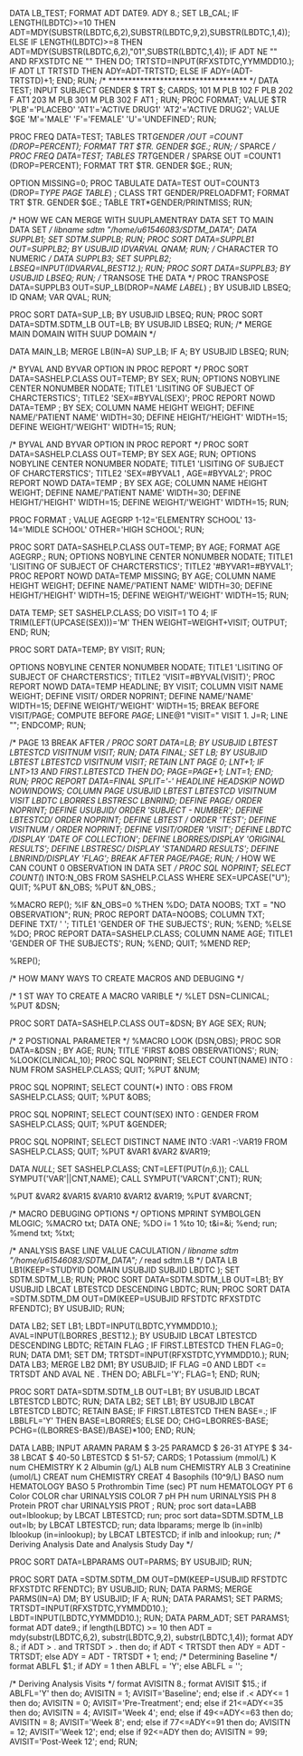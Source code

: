 DATA LB_TEST;
FORMAT ADT DATE9. ADY 8.;
SET LB_CAL;
IF LENGTH(LBDTC)>=10 THEN 
ADT=MDY(SUBSTR(LBDTC,6,2),SUBSTR(LBDTC,9,2),SUBSTR(LBDTC,1,4));
ELSE IF LENGTH(LBDTC)>=8 THEN 
ADT=MDY(SUBSTR(LBDTC,6,2),"01",SUBSTR(LBDTC,1,4));
IF ADT NE "" AND RFXSTDTC NE "" THEN DO;
TRTSTD=INPUT(RFXSTDTC,YYMMDD10.);
IF ADT LT TRTSTD THEN ADY=ADT-TRTSTD;
ELSE IF ADY=(ADT-TRTSTD)+1;
END;
RUN;
/* *********************************** */
DATA TEST;
INPUT SUBJECT GENDER $ TRT $;
CARDS;
101 M PLB
102 F PLB
202 F AT1
203 M PLB
301 M PLB
302 F AT1
;
RUN;
PROC FORMAT;
VALUE $TR 
'PLB'='PLACEBO'
 'AT1'='ACTIVE DRUG1'
 'AT2'='ACTIVE DRUG2';
 VALUE $GE
 'M'='MALE'
 'F'='FEMALE'
  'U'='UNDEFINED';
 RUN;
 
 PROC FREQ DATA=TEST;
 TABLES TRT*GENDER /OUT =COUNT (DROP=PERCENT);
 FORMAT TRT $TR. GENDER $GE.;
 RUN;
/* SPARCE */
 PROC FREQ DATA=TEST;
 TABLES TRT*GENDER / SPARSE OUT =COUNT1 (DROP=PERCENT);
 FORMAT TRT $TR. GENDER $GE.;
 RUN;

OPTION MISSING=0;
PROC TABULATE DATA=TEST OUT=COUNT3 (DROP=_TYPE_ _PAGE_ _TABLE_) ;
CLASS TRT GENDER/PRELOADFMT;
FORMAT TRT $TR. GENDER $GE.;
TABLE TRT*GENDER/PRINTMISS;
RUN;

/* HOW WE CAN MERGE WITH SUUPLAMENTRAY DATA SET TO MAIN DATA SET */
libname sdtm "/home/u61546083/SDTM_DATA";
DATA SUPPLB1;
SET SDTM.SUPPLB;
RUN;
PROC SORT DATA=SUPPLB1 OUT=SUPPLB2;
BY USUBJID IDVARVAL QNAM;
RUN;
/* CHARACTER TO NUMERIC */
DATA SUPPLB3;
SET SUPPLB2;
LBSEQ=INPUT(IDVARVAL,BEST12.);
RUN;
PROC SORT DATA=SUPPLB3;
BY USUBJID LBSEQ;
RUN; 
/* TRANSOSE THE DATA */
 PROC TRANSPOSE DATA=SUPPLB3 OUT=SUP_LB(DROP=_NAME_ _LABEL_) ;
 BY USUBJID LBSEQ;
 ID QNAM;
 VAR QVAL;
 RUN;
 
 PROC SORT DATA=SUP_LB;
BY USUBJID LBSEQ;
RUN; 
PROC SORT DATA=SDTM.SDTM_LB OUT=LB;
BY USUBJID LBSEQ;
RUN;
/*  MERGE MAIN DOMAIN WITH SUUP DOMAIN */

DATA MAIN_LB;
MERGE LB(IN=A) SUP_LB;
IF A;
BY USUBJID LBSEQ;
RUN;

/* BYVAL AND BYVAR OPTION IN PROC REPORT */
PROC SORT DATA=SASHELP.CLASS OUT=TEMP;
BY SEX;
RUN;
OPTIONS NOBYLINE CENTER NONUMBER NODATE;
TITLE1 'LISITING OF SUBJECT OF CHARCTERSTICS';
TITLE2 'SEX=#BYVAL(SEX)';
PROC REPORT NOWD DATA=TEMP ;
BY SEX;
COLUMN NAME HEIGHT WEIGHT;
DEFINE NAME/'PATIENT NAME' WIDTH=30;
DEFINE HEIGHT/'HEIGHT' WIDTH=15;
DEFINE WEIGHT/'WEIGHT' WIDTH=15;
RUN;






/* BYVAL AND BYVAR OPTION IN PROC REPORT */
PROC SORT DATA=SASHELP.CLASS OUT=TEMP;
BY SEX AGE;
RUN;
OPTIONS NOBYLINE CENTER NONUMBER NODATE;
TITLE1 'LISITING OF SUBJECT OF CHARCTERSTICS';
TITLE2 'SEX=#BYVAL1 , AGE=#BYVAL2';
PROC REPORT NOWD DATA=TEMP ;
BY SEX AGE;
COLUMN NAME HEIGHT WEIGHT;
DEFINE NAME/'PATIENT NAME' WIDTH=30;
DEFINE HEIGHT/'HEIGHT' WIDTH=15;
DEFINE WEIGHT/'WEIGHT' WIDTH=15;
RUN;

PROC FORMAT ;
VALUE AGEGRP
1-12='ELEMENTRY SCHOOL'
13-14='MIDLE SCHOOL'
OTHER='HIGH SCHOOL';
RUN;



PROC SORT DATA=SASHELP.CLASS OUT=TEMP;
BY  AGE;
FORMAT AGE AGEGRP.;
RUN;
OPTIONS NOBYLINE CENTER NONUMBER NODATE;
TITLE1 'LISITING OF SUBJECT OF CHARCTERSTICS';
TITLE2 '#BYVAR1=#BYVAL1';
PROC REPORT NOWD DATA=TEMP MISSING;
BY AGE;
COLUMN NAME HEIGHT WEIGHT;
DEFINE NAME/'PATIENT NAME' WIDTH=30;
DEFINE HEIGHT/'HEIGHT' WIDTH=15;
DEFINE WEIGHT/'WEIGHT' WIDTH=15;
RUN;





DATA TEMP;
SET SASHELP.CLASS;
DO VISIT=1 TO 4;
IF TRIM(LEFT(UPCASE(SEX)))='M' THEN WEIGHT=WEIGHT+VISIT;
OUTPUT;
END;
RUN;

PROC SORT DATA=TEMP;
BY VISIT;
RUN;

OPTIONS NOBYLINE CENTER NONUMBER NODATE;
TITLE1 'LISITING OF SUBJECT OF CHARCTERSTICS';
TITLE2 'VISIT=#BYVAL(VISIT)';
PROC REPORT NOWD DATA=TEMP HEADLINE;
BY VISIT;
COLUMN VISIT NAME WEIGHT;
DEFINE VISIT/ ORDER NOPRINT;
DEFINE NAME/'NAME' WIDTH=15;
DEFINE WEIGHT/'WEIGHT' WIDTH=15;
BREAK BEFORE VISIT/PAGE;
COMPUTE BEFORE _PAGE_;
LINE@1  "VISIT=" VISIT 1. J=R;
LINE "";
ENDCOMP;
RUN;


/* PAGE 13 BREAK AFTER */
PROC SORT DATA=LB;
BY USUBJID LBTEST LBTESTCD VISITNUM VISIT;
RUN;
DATA FINAL;
SET LB;
BY USUBJID LBTEST LBTESTCD VISITNUM VISIT;
RETAIN LNT PAGE 0;
LNT+1;
IF LNT>13 AND FIRST.LBTESTCD THEN DO;
PAGE=PAGE+1;
LNT=1;
END;
RUN;
PROC REPORT DATA=FINAL SPLIT='-' HEADLINE HEADSKIP NOWD NOWINDOWS;
COLUMN PAGE USUBJID LBTEST LBTESTCD VISITNUM VISIT LBDTC LBORRES LBSTRESC LBNRIND;
DEFINE PAGE/ ORDER  NOPRINT;
DEFINE USUBJID/ ORDER 'SUBJECT - NUMBER';
DEFINE LBTESTCD/ ORDER NOPRINT;
DEFINE LBTEST / ORDER 'TEST';
DEFINE VISITNUM / ORDER NOPRINT;
DEFINE VISIT/ORDER 'VISIT';
DEFINE LBDTC /DISPLAY 'DATE OF COLLECTION';
DEFINE LBORRES/DISPLAY 'ORIGINAL RESULTS';
DEFINE LBSTRESC/ DISPLAY 'STANDARD RESULTS';
DEFINE LBNRIND/DISPLAY 'FLAG';
BREAK AFTER PAGE/PAGE;
RUN;
/* HOW WE CAN COUNT 0 OBSERVATION IN DATA SET */
PROC SQL NOPRINT;
SELECT COUNT(*) INTO:N_OBS FROM SASHELP.CLASS
WHERE SEX=UPCASE("U");
QUIT;
%PUT &N_OBS;
%PUT &N_OBS.;

%MACRO REP();
%IF &N_OBS=0  %THEN %DO;
DATA NOOBS;
TXT = "NO OBSERVATION";
RUN;
PROC REPORT DATA=NOOBS;
COLUMN TXT;
DEFINE TXT/ ' ';
TITLE1 'GENDER OF THE SUBJECTS';
RUN;
%END;
%ELSE %DO;
PROC REPORT DATA=SASHELP.CLASS;
COLUMN NAME AGE;
TITLE1 'GENDER OF THE SUBJECTS';
RUN;
%END;
QUIT;
%MEND REP;

%REP();

/* HOW MANY WAYS TO CREATE MACROS AND DEBUGING */

/* 1 ST WAY TO CREATE A MACRO VARIBLE */
%LET DSN=CLINICAL;
%PUT &DSN;

PROC SORT DATA=SASHELP.CLASS OUT=&DSN;
BY AGE SEX;
RUN;


/* 2 POSTIONAL PARAMETER */
%MACRO LOOK (DSN,OBS);
PROC SOR DATA=&DSN ;
BY AGE;
RUN;
TITLE 'FIRST &OBS OBSERVATIONS';
RUN;
%LOOK(CLINICAL,10);
PROC SQL NOPRINT;
SELECT COUNT(NAME) INTO : NUM 
FROM SASHELP.CLASS;
QUIT;
%PUT &NUM;

PROC SQL NOPRINT;
SELECT COUNT(*) INTO : OBS
FROM SASHELP.CLASS;
QUIT;
%PUT &OBS;

PROC SQL NOPRINT;
SELECT COUNT(SEX) INTO : GENDER
FROM SASHELP.CLASS;
QUIT;
%PUT &GENDER;

PROC SQL NOPRINT;
SELECT DISTINCT NAME
INTO :VAR1 -:VAR19
FROM SASHELP.CLASS;
QUIT;
%PUT &VAR1 &VAR2 &VAR19;

DATA _NULL_;
SET SASHELP.CLASS;
CNT=LEFT(PUT(_n_,6.));
CALL SYMPUT('VAR'||CNT,NAME);
CALL SYMPUT('VARCNT',CNT);
RUN;

%PUT  &VAR2  &VAR15 &VAR10 &VAR12  &VAR19;
%PUT &VARCNT;

/* MACRO DEBUGING OPTIONS */
OPTIONS MPRINT SYMBOLGEN MLOGIC;
%MACRO txt;
DATA ONE;
 %DO i= 1 %to 10;
   t&i=&i;
 %end;
 run;
 %mend txt;
 %txt;
 
 
/* ANALYSIS BASE LINE VALUE CACULATION */
libname sdtm "/home/u61546083/SDTM_DATA";
/* read sdtm.LB */
DATA LB LB1(KEEP=STUDYID DOMAIN USUBJID SUBJID LBDTC );
SET SDTM.SDTM_LB;
RUN;
PROC SORT DATA=SDTM.SDTM_LB OUT=LB1;
BY USUBJID LBCAT LBTESTCD DESCENDING LBDTC;
RUN;
PROC SORT DATA =SDTM.SDTM_DM OUT=DM(KEEP=USUBJID RFSTDTC RFXSTDTC RFENDTC);
BY USUBJID;
RUN;

DATA LB2;
SET LB1;
LBDT=INPUT(LBDTC,YYMMDD10.);
AVAL=INPUT(LBORRES ,BEST12.);
BY USUBJID LBCAT LBTESTCD DESCENDING LBDTC;
RETAIN FLAG ;
IF FIRST.LBTESTCD THEN FLAG=0;
RUN;
DATA DM1;
SET DM;
TRTSDT=INPUT(RFXSTDTC,YYMMDD10.);
RUN;
DATA LB3;
MERGE  LB2 DM1;
BY USUBJID;
IF FLAG =0 AND LBDT <= TRTSDT AND AVAL NE . THEN DO;
ABLFL='Y';
FLAG=1;
END;
RUN;

PROC SORT DATA=SDTM.SDTM_LB OUT=LB1;
BY USUBJID LBCAT LBTESTCD  LBDTC;
RUN;
 DATA LB2;
 SET LB1;
BY USUBJID LBCAT LBTESTCD  LBDTC;
RETAIN BASE;
IF FIRST.LBTESTCD THEN BASE=.;
IF LBBLFL='Y' THEN BASE=LBORRES;
ELSE DO;
CHG=LBORRES-BASE;
PCHG=((LBORRES-BASE)/BASE)*100;
END;
RUN;

DATA LABB;
INPUT ARAMN PARAM $ 3-25 PARAMCD $ 26-31  ATYPE $ 34-38  LBCAT $ 40-50 LBTESTCD $ 51-57;
CARDS;
1 Potassium (mmol/L)     K       num   CHEMISTRY  K
2 Albumin (g/L)          ALB     num   CHEMISTRY  ALB
3 Creatinine (umol/L)    CREAT   num   CHEMISTRY  CREAT
4 Basophils (10^9/L)     BASO    num   HEMATOLOGY BASO
5 Prothrombin Time (sec) PT      num   HEMATOLOGY PT
6 Color                  COLOR   char  URINALYSIS COLOR
7 pH                     PH      num   URINALYSIS PH
8 Protein                PROT    char  URINALYSIS PROT
;
RUN;
proc sort data=LABB out=lblookup;
 by LBCAT LBTESTCD;
run;
proc sort data=SDTM.SDTM_LB out=lb;
 by LBCAT LBTESTCD;
run;
data lbparams;
 merge lb (in=inlb) lblookup (in=inlookup);
 by LBCAT LBTESTCD;
 if inlb and inlookup;
run;
/* Deriving Analysis Date and Analysis Study Day */

PROC SORT DATA=LBPARAMS OUT=PARMS;
BY USUBJID;
RUN;

PROC SORT DATA =SDTM.SDTM_DM OUT=DM(KEEP=USUBJID RFSTDTC RFXSTDTC RFENDTC);
BY USUBJID;
RUN;
DATA PARMS;
MERGE PARMS(IN=A) DM;
BY USUBJID;
IF A;
RUN;
DATA PARAMS1;
SET PARMS;
TRTSDT=INPUT(RFXSTDTC,YYMMDD10.);
LBDT=INPUT(LBDTC,YYMMDD10.);
RUN;
DATA PARM_ADT;
SET PARAMS1;
 format ADT date9.;
 if length(LBDTC) >= 10 then
 ADT = mdy(substr(LBDTC,6,2), substr(LBDTC,9,2), substr(LBDTC,1,4));
 format ADY 8.;
 if ADT > . and TRTSDT > . then do;
 if ADT < TRTSDT then ADY = ADT - TRTSDT;
 else ADY = ADT - TRTSDT + 1;
 end;
/*  Determining Baseline */
format ABLFL $1.;
 if ADY = 1 then ABLFL = 'Y';
 else ABLFL = '';
 
/*  Deriving Analysis Visits */
 format AVISITN 8.;
 format AVISIT $15.;
 if ABLFL='Y' then do; AVISITN = 1; AVISIT='Baseline'; end;
 else if .< ADY<= 1 then do; AVISITN = 0; AVISIT='Pre-Treatment'; end;
 else if 21<=ADY<=35 then do; AVISITN = 4; AVISIT='Week 4'; end;
 else if 49<=ADY<=63 then do; AVISITN = 8; AVISIT='Week 8'; end;
 else if 77<=ADY<=91 then do; AVISITN = 12; AVISIT='Week 12'; end;
 else if 92<=ADY then do; AVISITN = 99; AVISIT='Post-Week 12'; end;
 RUN;
